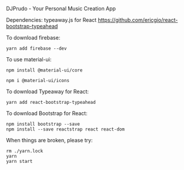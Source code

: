 DJPrudo - Your Personal Music Creation App

Dependencies: typeaway.js for React
https://github.com/ericgio/react-bootstrap-typeahead

To download firebase:

```
yarn add firebase --dev
```

To use material-ui:
```
npm install @material-ui/core

npm i @material-ui/icons

```

To download Typeaway for React: 

```
yarn add react-bootstrap-typeahead
```

To download Bootstrap for React:

```
npm install bootstrap --save
npm install --save reactstrap react react-dom
```


When things are broken, please try:
```
rm ./yarn.lock
yarn
yarn start
```

